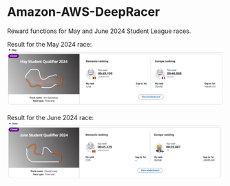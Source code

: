 # Amazon-AWS-DeepRacer
Reward functions for May and June 2024 Student League races.

Result for the May 2024 race:
![May 2024 Race Result](may.png)

Result for the June 2024 race:
![June 2024 Race Result](june.jpg)